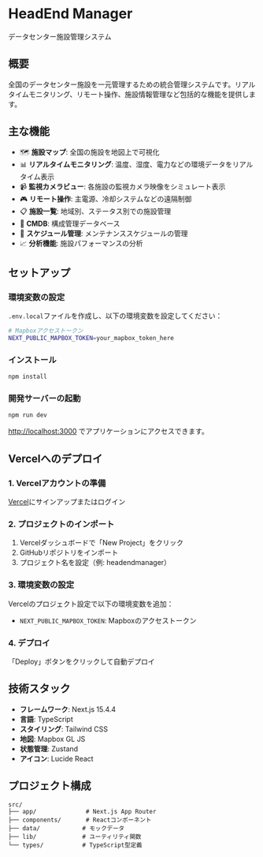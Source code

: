 # HeadEnd Manager

データセンター施設管理システム

## 概要

全国のデータセンター施設を一元管理するための統合管理システムです。リアルタイムモニタリング、リモート操作、施設情報管理など包括的な機能を提供します。

## 主な機能

- 🗺️ **施設マップ**: 全国の施設を地図上で可視化
- 📊 **リアルタイムモニタリング**: 温度、湿度、電力などの環境データをリアルタイム表示
- 📹 **監視カメラビュー**: 各施設の監視カメラ映像をシミュレート表示
- 🎮 **リモート操作**: 主電源、冷却システムなどの遠隔制御
- 📋 **施設一覧**: 地域別、ステータス別での施設管理
- 🔧 **CMDB**: 構成管理データベース
- 📅 **スケジュール管理**: メンテナンススケジュールの管理
- 📈 **分析機能**: 施設パフォーマンスの分析

## セットアップ

### 環境変数の設定

`.env.local`ファイルを作成し、以下の環境変数を設定してください：

```bash
# Mapboxアクセストークン
NEXT_PUBLIC_MAPBOX_TOKEN=your_mapbox_token_here
```

### インストール

```bash
npm install
```

### 開発サーバーの起動

```bash
npm run dev
```

[http://localhost:3000](http://localhost:3000) でアプリケーションにアクセスできます。

## Vercelへのデプロイ

### 1. Vercelアカウントの準備

[Vercel](https://vercel.com)にサインアップまたはログイン

### 2. プロジェクトのインポート

1. Vercelダッシュボードで「New Project」をクリック
2. GitHubリポジトリをインポート
3. プロジェクト名を設定（例: headendmanager）

### 3. 環境変数の設定

Vercelのプロジェクト設定で以下の環境変数を追加：

- `NEXT_PUBLIC_MAPBOX_TOKEN`: Mapboxのアクセストークン

### 4. デプロイ

「Deploy」ボタンをクリックして自動デプロイ

## 技術スタック

- **フレームワーク**: Next.js 15.4.4
- **言語**: TypeScript
- **スタイリング**: Tailwind CSS
- **地図**: Mapbox GL JS
- **状態管理**: Zustand
- **アイコン**: Lucide React

## プロジェクト構成

```
src/
├── app/              # Next.js App Router
├── components/       # Reactコンポーネント
├── data/            # モックデータ
├── lib/             # ユーティリティ関数
└── types/           # TypeScript型定義
```
